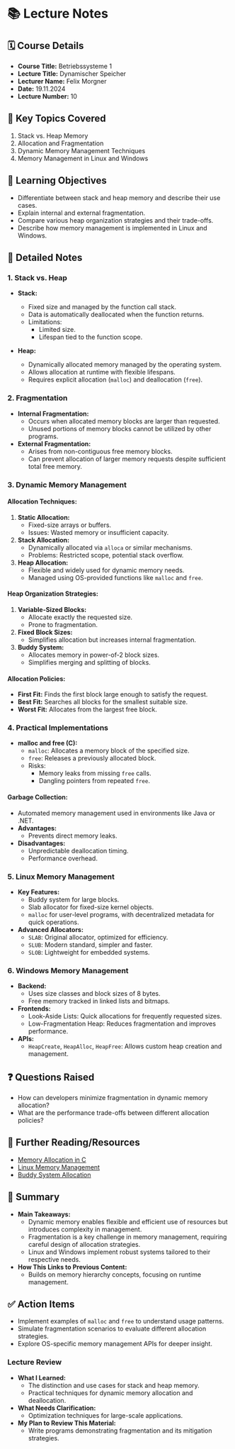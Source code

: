 # 📚 **Lecture Notes**


## 🗓️ **Course Details**
- **Course Title:** Betriebssysteme 1
- **Lecture Title:** Dynamischer Speicher
- **Lecturer Name:** Felix Morgner
- **Date:** 19.11.2024
- **Lecture Number:** 10


## 📝 **Key Topics Covered**
1. Stack vs. Heap Memory
2. Allocation and Fragmentation
3. Dynamic Memory Management Techniques
4. Memory Management in Linux and Windows


## 🧠 **Learning Objectives**
- Differentiate between stack and heap memory and describe their use cases.
- Explain internal and external fragmentation.
- Compare various heap organization strategies and their trade-offs.
- Describe how memory management is implemented in Linux and Windows.


## 📖 **Detailed Notes**

### **1. Stack vs. Heap**
- **Stack:**
  - Fixed size and managed by the function call stack.
  - Data is automatically deallocated when the function returns.
  - Limitations:
    - Limited size.
    - Lifespan tied to the function scope.

- **Heap:**
  - Dynamically allocated memory managed by the operating system.
  - Allows allocation at runtime with flexible lifespans.
  - Requires explicit allocation (`malloc`) and deallocation (`free`).


### **2. Fragmentation**
- **Internal Fragmentation:**
  - Occurs when allocated memory blocks are larger than requested.
  - Unused portions of memory blocks cannot be utilized by other programs.
- **External Fragmentation:**
  - Arises from non-contiguous free memory blocks.
  - Can prevent allocation of larger memory requests despite sufficient total free memory.


### **3. Dynamic Memory Management**
#### **Allocation Techniques:**
1. **Static Allocation:**
   - Fixed-size arrays or buffers.
   - Issues: Wasted memory or insufficient capacity.
2. **Stack Allocation:**
   - Dynamically allocated via `alloca` or similar mechanisms.
   - Problems: Restricted scope, potential stack overflow.
3. **Heap Allocation:**
   - Flexible and widely used for dynamic memory needs.
   - Managed using OS-provided functions like `malloc` and `free`.

#### **Heap Organization Strategies:**
1. **Variable-Sized Blocks:**
   - Allocate exactly the requested size.
   - Prone to fragmentation.
2. **Fixed Block Sizes:**
   - Simplifies allocation but increases internal fragmentation.
3. **Buddy System:**
   - Allocates memory in power-of-2 block sizes.
   - Simplifies merging and splitting of blocks.

#### **Allocation Policies:**
- **First Fit:** Finds the first block large enough to satisfy the request.
- **Best Fit:** Searches all blocks for the smallest suitable size.
- **Worst Fit:** Allocates from the largest free block.


### **4. Practical Implementations**
- **malloc and free (C):**
  - `malloc`: Allocates a memory block of the specified size.
  - `free`: Releases a previously allocated block.
  - Risks:
    - Memory leaks from missing `free` calls.
    - Dangling pointers from repeated `free`.

#### **Garbage Collection:**
- Automated memory management used in environments like Java or .NET.
- **Advantages:**
  - Prevents direct memory leaks.
- **Disadvantages:**
  - Unpredictable deallocation timing.
  - Performance overhead.


### **5. Linux Memory Management**
- **Key Features:**
  - Buddy system for large blocks.
  - Slab allocator for fixed-size kernel objects.
  - `malloc` for user-level programs, with decentralized metadata for quick operations.
- **Advanced Allocators:**
  - `SLAB`: Original allocator, optimized for efficiency.
  - `SLUB`: Modern standard, simpler and faster.
  - `SLOB`: Lightweight for embedded systems.


### **6. Windows Memory Management**
- **Backend:**
  - Uses size classes and block sizes of 8 bytes.
  - Free memory tracked in linked lists and bitmaps.
- **Frontends:**
  - Look-Aside Lists: Quick allocations for frequently requested sizes.
  - Low-Fragmentation Heap: Reduces fragmentation and improves performance.
- **APIs:**
  - `HeapCreate`, `HeapAlloc`, `HeapFree`: Allows custom heap creation and management.


## ❓ **Questions Raised**
- How can developers minimize fragmentation in dynamic memory allocation?
- What are the performance trade-offs between different allocation policies?


## 🔗 **Further Reading/Resources**
- [Memory Allocation in C](https://www.geeksforgeeks.org/dynamic-memory-allocation-in-c-using-malloc-free-calloc-and-realloc/)
- [Linux Memory Management](https://linux.die.net/man/5/malloc)
- [Buddy System Allocation](https://en.wikipedia.org/wiki/Buddy_memory_allocation)


## 📌 **Summary**
- **Main Takeaways:**
  - Dynamic memory enables flexible and efficient use of resources but introduces complexity in management.
  - Fragmentation is a key challenge in memory management, requiring careful design of allocation strategies.
  - Linux and Windows implement robust systems tailored to their respective needs.
- **How This Links to Previous Content:**
  - Builds on memory hierarchy concepts, focusing on runtime management.


## ✅ **Action Items**
- Implement examples of `malloc` and `free` to understand usage patterns.
- Simulate fragmentation scenarios to evaluate different allocation strategies.
- Explore OS-specific memory management APIs for deeper insight.


### **Lecture Review**
- **What I Learned:**
  - The distinction and use cases for stack and heap memory.
  - Practical techniques for dynamic memory allocation and deallocation.
- **What Needs Clarification:**
  - Optimization techniques for large-scale applications.
- **My Plan to Review This Material:**
  - Write programs demonstrating fragmentation and its mitigation strategies.
